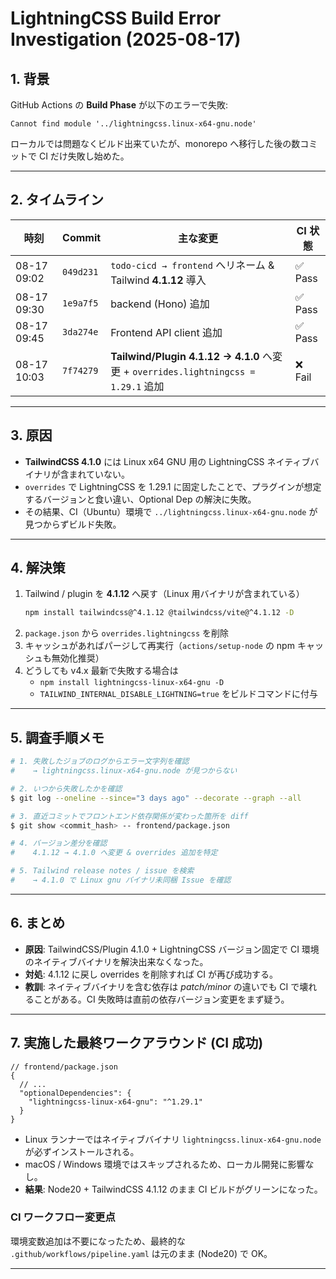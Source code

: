 # LightningCSS Build Error Investigation (2025-08-17)

## 1. 背景

GitHub Actions の **Build Phase** が以下のエラーで失敗:

```
Cannot find module '../lightningcss.linux-x64-gnu.node'
```

ローカルでは問題なくビルド出来ていたが、monorepo へ移行した後の数コミットで CI だけ失敗し始めた。

---

## 2. タイムライン

| 時刻 | Commit | 主な変更 | CI 状態 |
|------|--------|----------|---------|
| 08-17 09:02 | `049d231` | `todo-cicd → frontend` へリネーム & Tailwind **4.1.12** 導入 | ✅ Pass |
| 08-17 09:30 | `1e9a7f5` | backend (Hono) 追加 | ✅ Pass |
| 08-17 09:45 | `3da274e` | Frontend API client 追加 | ✅ Pass |
| 08-17 10:03 | `7f74279` | **Tailwind/Plugin 4.1.12 → 4.1.0** へ変更 + `overrides.lightningcss = 1.29.1` 追加 | ❌ Fail |

---

## 3. 原因

* **TailwindCSS 4.1.0** には Linux x64 GNU 用の LightningCSS ネイティブバイナリが含まれていない。
* `overrides` で LightningCSS を 1.29.1 に固定したことで、プラグインが想定するバージョンと食い違い、Optional Dep の解決に失敗。
* その結果、CI（Ubuntu）環境で `../lightningcss.linux-x64-gnu.node` が見つからずビルド失敗。

---

## 4. 解決策

1. Tailwind / plugin を **4.1.12** へ戻す（Linux 用バイナリが含まれている）
   ```bash
   npm install tailwindcss@^4.1.12 @tailwindcss/vite@^4.1.12 -D
   ```
2. `package.json` から `overrides.lightningcss` を削除
3. キャッシュがあればパージして再実行（`actions/setup-node` の npm キャッシュも無効化推奨）
4. どうしても v4.x 最新で失敗する場合は
   * `npm install lightningcss-linux-x64-gnu -D`
   * `TAILWIND_INTERNAL_DISABLE_LIGHTNING=true` をビルドコマンドに付与

---

## 5. 調査手順メモ

```bash
# 1. 失敗したジョブのログからエラー文字列を確認
#    → lightningcss.linux-x64-gnu.node が見つからない

# 2. いつから失敗したかを確認
$ git log --oneline --since="3 days ago" --decorate --graph --all

# 3. 直近コミットでフロントエンド依存関係が変わった箇所を diff
$ git show <commit_hash> -- frontend/package.json

# 4. バージョン差分を確認
#    4.1.12 → 4.1.0 へ変更 & overrides 追加を特定

# 5. Tailwind release notes / issue を検索
#    → 4.1.0 で Linux gnu バイナリ未同梱 Issue を確認
```

---

## 6. まとめ

* **原因**: TailwindCSS/Plugin 4.1.0 + LightningCSS バージョン固定で CI 環境のネイティブバイナリを解決出来なくなった。
* **対処**: 4.1.12 に戻し overrides を削除すれば CI が再び成功する。
* **教訓**: ネイティブバイナリを含む依存は *patch/minor* の違いでも CI で壊れることがある。CI 失敗時は直前の依存バージョン変更をまず疑う。

---

## 7. 実施した最終ワークアラウンド (CI 成功)

```jsonc
// frontend/package.json
{
  // ...
  "optionalDependencies": {
    "lightningcss-linux-x64-gnu": "^1.29.1"
  }
}
```

* Linux ランナーではネイティブバイナリ `lightningcss.linux-x64-gnu.node` が必ずインストールされる。
* macOS / Windows 環境ではスキップされるため、ローカル開発に影響なし。
* **結果**: Node20 + TailwindCSS 4.1.12 のまま CI ビルドがグリーンになった。

### CI ワークフロー変更点
環境変数追加は不要になったため、最終的な `.github/workflows/pipeline.yaml` は元のまま (Node20) で OK。

---
